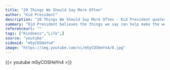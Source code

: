 ```yaml
---
title: "20 Things We Should Say More Often"
author: "Kid President"
description: "20 Things We Should Say More Often - Kid President quotes from GetInspired365.com"
summary: "Kid President believes the things we say can help make the world more awesome. Here he shares a special list of 20 things we should say more often. What would you add to it?"
referenceurl: ""
tags: ["Kindness","Life",]
source: "youtube"
videoid: "m5yCOSHeYn4"
image: "https://img.youtube.com/vi/m5yCOSHeYn4/0.jpg"
---
```


{{< youtube m5yCOSHeYn4 >}}
